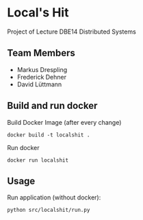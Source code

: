 # Local's Hit

Project of Lecture DBE14 Distributed Systems

## Team Members

- Markus Drespling
- Frederick Dehner
- David Lüttmann

## Build and run docker

Build Docker Image (after every change)

```
docker build -t localshit .
```

Run docker

```
docker run localshit
```

## Usage

Run application (without docker):

```
python src/localshit/run.py 
```